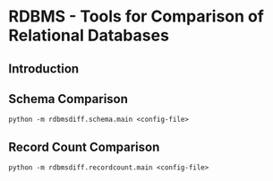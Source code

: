 # RDBMS - Tools for Comparison of Relational Databases

## Introduction

## Schema Comparison

```
python -m rdbmsdiff.schema.main <config-file>
```

## Record Count Comparison

```
python -m rdbmsdiff.recordcount.main <config-file>
```
